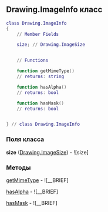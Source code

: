 ## Drawing.ImageInfo класс


```lua
class Drawing.ImageInfo
{
    // Member Fields

    size; // Drawing.ImageSize


    // Functions

    function getMimeType()
    // returns: string

    function hasAlpha()
    // returns: bool

    function hasMask()
    // returns: bool


} // class Drawing.ImageInfo
```



### Поля класса

**size** ([Drawing.ImageSize](../Drawing/ImageSize.md)) - ![size]


### Методы


[getMimeType](../Drawing/ImageInfo/getMimeType.md) - ![__BRIEF]


[hasAlpha](../Drawing/ImageInfo/hasAlpha.md) - ![__BRIEF]


[hasMask](../Drawing/ImageInfo/hasMask.md) - ![__BRIEF]


